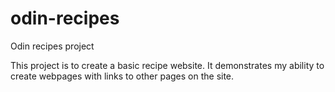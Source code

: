 # odin-recipes
Odin recipes project

This project is to create a basic recipe website.  It demonstrates my ability to create webpages with links to other pages on the site.